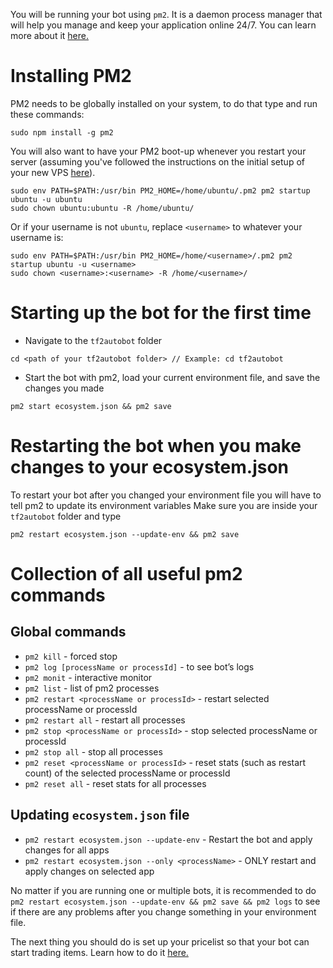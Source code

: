 You will be running your bot using `pm2`. It is a daemon process manager that will help you manage and keep your application online 24/7. 
You can learn more about it [here.](https://pm2.keymetrics.io/)

# Installing PM2
PM2 needs to be globally installed on your system, to do that type and run these commands:
```
sudo npm install -g pm2
```

You will also want to have your PM2 boot-up whenever you restart your server (assuming you've followed the instructions on the initial setup of your new VPS [here](./Getting-a-VPS#initial-setup-of-your-vps)).
```
sudo env PATH=$PATH:/usr/bin PM2_HOME=/home/ubuntu/.pm2 pm2 startup ubuntu -u ubuntu
sudo chown ubuntu:ubuntu -R /home/ubuntu/
```

Or if your username is not `ubuntu`, replace `<username>` to whatever your username is:
```
sudo env PATH=$PATH:/usr/bin PM2_HOME=/home/<username>/.pm2 pm2 startup ubuntu -u <username>
sudo chown <username>:<username> -R /home/<username>/
```

# Starting up the bot for the first time
- Navigate to the `tf2autobot` folder
```
cd <path of your tf2autobot folder> // Example: cd tf2autobot
```

- Start the bot with pm2, load your current environment file, and save the changes you made
```
pm2 start ecosystem.json && pm2 save
```

# Restarting the bot when you make changes to your ecosystem.json
To restart your bot after you changed your environment file you will have to tell pm2 to update its environment variables
Make sure you are inside your `tf2autobot` folder and type
```
pm2 restart ecosystem.json --update-env && pm2 save
```

# Collection of all useful pm2 commands

## Global commands
- `pm2 kill` - forced stop
- `pm2 log [processName or processId]` - to see bot’s logs
- `pm2 monit` - interactive monitor
- `pm2 list` - list of pm2 processes
- `pm2 restart <processName or processId>` - restart selected processName or processId
- `pm2 restart all` - restart all processes
- `pm2 stop <processName or processId>` - stop selected processName or processId
- `pm2 stop all` - stop all processes
- `pm2 reset <processName or processId>` - reset stats (such as restart count) of the selected processName or processId
- `pm2 reset all` - reset stats for all processes

## Updating `ecosystem.json` file
- `pm2 restart ecosystem.json --update-env` - Restart the bot and apply changes for all apps
- `pm2 restart ecosystem.json --only <processName>` - ONLY restart and apply changes on selected app 

No matter if you are running one or multiple bots, it is recommended to do `pm2 restart ecosystem.json --update-env && pm2 save && pm2 logs` to see if there are any problems after you change something in your environment file.

The next thing you should do is set up your pricelist so that your bot can start trading items. Learn how to do it [here.](./What-is-the-pricelist)